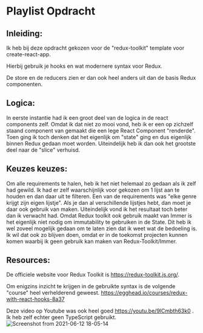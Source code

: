 # Playlist Opdracht

## Inleiding:

Ik heb bij deze opdracht gekozen voor de "redux-toolkit" template voor create-react-app.

Hierbij gebruik je hooks en wat modernere syntax voor Redux.

De store en de reducers zien er dan ook heel anders uit dan de basis Redux componenten.

## Logica:

In eerste instantie had ik een groot deel van de logica in de react components zelf. 
Omdat ik dat niet zo mooi vond, heb ik er een op zichzelf staand component van gemaakt die een lege React Component "renderde".
Toen ging ik toch denken dat het eigenlijk om "state" ging en dus eigenlijk binnen Redux gedaan moet worden.
Uiteindelijk heb ik dan ook het grootste deel naar de "slice" verhuisd.

## Keuzes keuzes:

Om alle requirements te halen, heb ik het niet helemaal zo gedaan als ik zelf had gewild. Ik had er zelf waarschijnlijk voor gekozen om 1 lijst aan te houden en dan daar uit te filteren.
Een van de requirements was "elke genre krijgt zijn eigen lijstje".
Als je dan al verschillende lijstjes hebt, dan moet je daar ook gebruik van maken. Uiteindelijk vond ik het resultaat toch beter dan ik verwacht had.
Omdat Redux toolkit ook gebruik maakt van Immer is het eigenlijk niet nodig om immutability te gebruiken in de State. Dit heb ik wel zoveel mogelijk gedaan om te laten zien dat ik weet wat de bedoeling is.
Ik wil dat ook zo blijven doen, omdat er in de toekomst projecten kunnen komen waarbij ik geen gebruik kan maken van Redux-Toolkit/Immer.

## Resources:

De officiele website voor Redux Toolkit is https://redux-toolkit.js.org/.

Om  enigzins inzicht te krijgen in de gebruikte syntax is de volgende "course" heel verhelderend geweest. https://egghead.io/courses/redux-with-react-hooks-8a37

Deze video op Youtube was ook heel goed https://youtu.be/9lCmbth63k0 .
Ik heb zelf echter geen TypeScript gebruikt.
![Screenshot from 2021-06-12 18-05-14](https://user-images.githubusercontent.com/30078692/121782959-7e608400-cbac-11eb-9ace-7704ea9f8c47.png)
